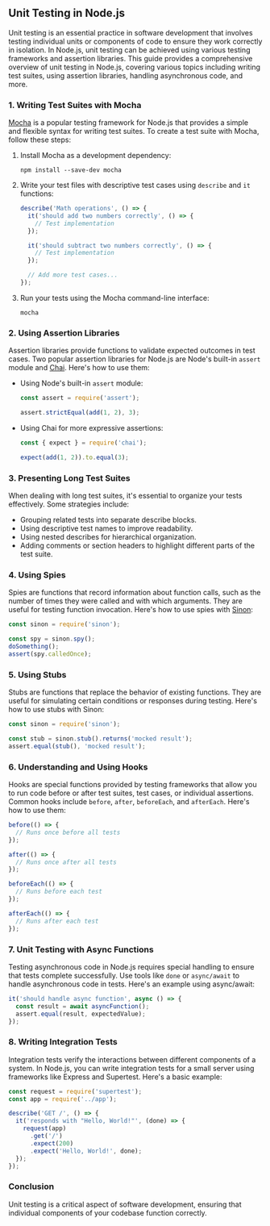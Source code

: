 ## Unit Testing in Node.js

Unit testing is an essential practice in software development that involves testing individual units or components of code to ensure they work correctly in isolation. In Node.js, unit testing can be achieved using various testing frameworks and assertion libraries. This guide provides a comprehensive overview of unit testing in Node.js, covering various topics including writing test suites, using assertion libraries, handling asynchronous code, and more.

### 1. Writing Test Suites with Mocha
[Mocha](https://mochajs.org/) is a popular testing framework for Node.js that provides a simple and flexible syntax for writing test suites. To create a test suite with Mocha, follow these steps:

1. Install Mocha as a development dependency:
   ```
   npm install --save-dev mocha
   ```

2. Write your test files with descriptive test cases using `describe` and `it` functions:
   ```javascript
   describe('Math operations', () => {
     it('should add two numbers correctly', () => {
       // Test implementation
     });

     it('should subtract two numbers correctly', () => {
       // Test implementation
     });

     // Add more test cases...
   });
   ```

3. Run your tests using the Mocha command-line interface:
   ```
   mocha
   ```

### 2. Using Assertion Libraries
Assertion libraries provide functions to validate expected outcomes in test cases. Two popular assertion libraries for Node.js are Node's built-in `assert` module and [Chai](https://www.chaijs.com/). Here's how to use them:

- Using Node's built-in `assert` module:
  ```javascript
  const assert = require('assert');

  assert.strictEqual(add(1, 2), 3);
  ```

- Using Chai for more expressive assertions:
  ```javascript
  const { expect } = require('chai');

  expect(add(1, 2)).to.equal(3);
  ```

### 3. Presenting Long Test Suites
When dealing with long test suites, it's essential to organize your tests effectively. Some strategies include:

- Grouping related tests into separate describe blocks.
- Using descriptive test names to improve readability.
- Using nested describes for hierarchical organization.
- Adding comments or section headers to highlight different parts of the test suite.

### 4. Using Spies
Spies are functions that record information about function calls, such as the number of times they were called and with which arguments. They are useful for testing function invocation. Here's how to use spies with [Sinon](https://sinonjs.org/):

```javascript
const sinon = require('sinon');

const spy = sinon.spy();
doSomething();
assert(spy.calledOnce);
```

### 5. Using Stubs
Stubs are functions that replace the behavior of existing functions. They are useful for simulating certain conditions or responses during testing. Here's how to use stubs with Sinon:

```javascript
const sinon = require('sinon');

const stub = sinon.stub().returns('mocked result');
assert.equal(stub(), 'mocked result');
```

### 6. Understanding and Using Hooks
Hooks are special functions provided by testing frameworks that allow you to run code before or after test suites, test cases, or individual assertions. Common hooks include `before`, `after`, `beforeEach`, and `afterEach`. Here's how to use them:

```javascript
before(() => {
  // Runs once before all tests
});

after(() => {
  // Runs once after all tests
});

beforeEach(() => {
  // Runs before each test
});

afterEach(() => {
  // Runs after each test
});
```

### 7. Unit Testing with Async Functions
Testing asynchronous code in Node.js requires special handling to ensure that tests complete successfully. Use tools like `done` or `async/await` to handle asynchronous code in tests. Here's an example using async/await:

```javascript
it('should handle async function', async () => {
  const result = await asyncFunction();
  assert.equal(result, expectedValue);
});
```

### 8. Writing Integration Tests
Integration tests verify the interactions between different components of a system. In Node.js, you can write integration tests for a small server using frameworks like Express and Supertest. Here's a basic example:

```javascript
const request = require('supertest');
const app = require('../app');

describe('GET /', () => {
  it('responds with "Hello, World!"', (done) => {
    request(app)
      .get('/')
      .expect(200)
      .expect('Hello, World!', done);
  });
});
```

### Conclusion
Unit testing is a critical aspect of software development, ensuring that individual components of your codebase function correctly. 
